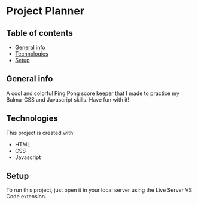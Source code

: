 # Project Planner

## Table of contents

- [General info](#general-info)
- [Technologies](#technologies)
- [Setup](#setup)

## General info

A cool and colorful Ping Pong score keeper that I made to practice my Bulma-CSS and Javascript skills. Have fun with it!

## Technologies

This project is created with:

- HTML
- CSS
- Javascript

## Setup

To run this project, just open it in your local server using the Live Server VS Code extension.
